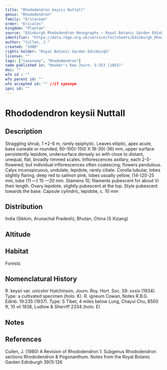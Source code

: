 ```yaml
---
title: "Rhododendron keysii Nuttall"
genus: "Rhododendron"
family: "Ericaceae"
order: "Ericales"
kingdom: "Plantae"
source: "Edinburgh Rhododendron Monographs – Royal Botanic Garden Edinburgh"
identifier: "https://data.rbge.org.uk/service/factsheets/Edinburgh_Rhododendron_Monographs.xhtml"
author: "Cullen, J."
created: "1980"
rights holder: "Royal Botanic Garden Edinburgh"
license: ""
tags: ["taxonomy", "Rhododendron"]
name published in: "Hooker's Kew Journ. 5:353 (1853)"
doi: ""
wfo id : ""
wfo parent id: ""
wfo accepted id: "" //if synonym                      
ipni id: ""
---
```


                       

# Rhododendron keysii Nuttall

## Description
Straggling shrub, 1 *2-6 m, rarely epiphytic. Leaves elliptic, apex acute, base cuneate or rounded, 60-100(-150) X 19-30(-36) mm, upper surface persistently lepidote, undersurface densely so with close to distant, unequal, flat, broadly rimmed scales. Inflorescences axillary, each 2-5-flowered, but individual inflorescences often coalescing; flowers pendulous. Calyx inconspicuous, undulate, lepidote, rarely ciliate. Corolla tubular, lobes slightly flaring, deep red to salmon pink, lobes usually yellow, (14-)20-25 mm, tube (11 —) 15 —20 mm. Stamens 10, filaments pubescent for about Vi their length. Ovary lepidote, slightly pubescent at the top. Style pubescent towards the base. Capsule cylindric, lepidote, c. 10 mm

## Distribution
India (Sikkim, Arunachal Pradesh), Bhutan, China (S Xizang)

## Altitude


## Habitat
Forests

## Nomenclatural History
R. keysii var. unicolor Hutchinson, Journ. Roy. Hort. Soc. 59: xxxix (1934). Type: a cultivated specimen (holo. K). R. igneum Cowan, Notes R.B.G. Edinb. 19:235 (1937). Type: S Tibet, 4 miles below Lung, Chayul Chu, 8500 ft, 10 vii 1936, Ludlow & Sherriff 2334 (holo. E)
                       
## Notes


## References

Cullen, J. (1980) A Revision of Rhododendron 1: Subgenus Rhododendron sections Rhododendron & Pogonanthum. Notes from the Royal Botanic Garden Edinburgh 39(1):126
